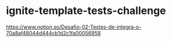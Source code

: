 # ignite-template-tests-challenge

https://www.notion.so/Desafio-02-Testes-de-integra-o-70a8af48044d444cb1d2c1fa00056958
